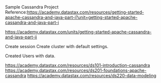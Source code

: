 Sample Cassandra Project
Reference:https://academy.datastax.com/resources/getting-started-apache-cassandra-and-java-part-i?unit=getting-started-apache-cassandra-and-java-part-i

https://academy.datastax.com/units/getting-started-apache-cassandra-and-java-part-ii

Create session
Create cluster with default settings.

Created Users with data.

https://academy.datastax.com/resources/ds101-introduction-cassandra
https://academy.datastax.com/resources/ds201-foundations-apache-cassandra
https://academy.datastax.com/resources/ds220-data-modeling
